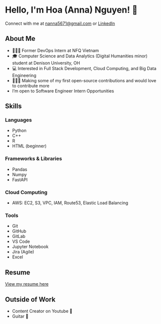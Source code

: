 # Hello, I'm Hoa (Anna) Nguyen! 👋

Connect with me at [nanna5671@gmail.com](mailto:nanna5671@gmail.com) or [LinkedIn](https://www.linkedin.com/in/hoa-nguyen-80b139262/)

## About Me
- 👩🏻‍💻 Former DevOps Intern at NFQ Vietnam
- 🎓 Computer Science and Data Analytics (Digital Humanities minor) student at Denison University, OH
- 💻 Interested in Full Stack Development, Cloud Computing, and Big Data Engineering
- 🧑‍🤝‍🧑 Making some of my first open-source contributions and would love to contribute more
- I’m open to Software Engineer Intern Opportunities

## Skills
### Languages
- Python
- C++
- R
- HTML (beginner)

### Frameworks & Libraries
- Pandas
- Numpy
- FastAPI

### Cloud Computing
- AWS: EC2, S3, VPC, IAM, Route53, Elastic Load Balancing

### Tools
- Git
- GitHub
- GitLab
- VS Code
- Jupyter Notebook
- Jira (Agile)
- Excel

## Resume
[View my resume here](https://drive.google.com/file/d/1DQO8rRei2N-2eh_CiS3vLVrxk01yToto/view?usp=sharing)

## Outside of Work
- Content Creator on Youtube 🎥
- Guitar 🎸
